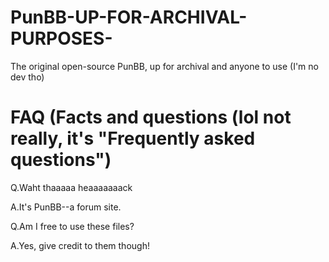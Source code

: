 # PunBB-UP-FOR-ARCHIVAL-PURPOSES-
The original open-source PunBB, up for archival and anyone to use (I'm no dev tho)

# FAQ (Facts and questions (lol not really, it's "Frequently asked questions")

Q.Waht thaaaaa heaaaaaaack

A.It's PunBB--a forum site.

Q.Am I free to use these files?

A.Yes, give credit to them though!
